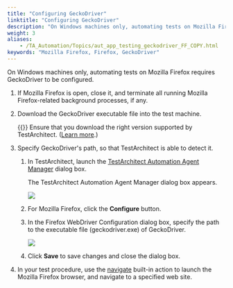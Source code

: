 ```yaml
--- 
title: "Configuring GeckoDriver"
linktitle: "Configuring GeckoDriver"
description: "On Windows machines only, automating tests on Mozilla Firefox requires GeckoDriver to be configured."
weight: 3
aliases: 
    - /TA_Automation/Topics/aut_app_testing_geckodriver_FF_COPY.html
keywords: "Mozilla Firefox, Firefox, GeckoDriver"
---
```


On Windows machines only, automating tests on Mozilla Firefox requires GeckoDriver to be configured.

1.  If Mozilla Firefox is open, close it, and terminate all running Mozilla Firefox-related background processes, if any.

2.  Download the GeckoDriver executable file into the test machine.

    {{<remember>}} Ensure that you download the right version supported by TestArchitect. \([Learn more](/automation-guide/application-testing/testing-web-and-ria-applications/testing-web-applications/#li.FF).\)

3.  Specify GeckoDriver's path, so that TestArchitect is able to detect it.

    1.  In TestArchitect, launch the [TestArchitect Automation Agent Manager](/automation-guide/application-testing/testing-web-and-ria-applications/testing-web-applications/automated-web-testing-with-non-webdriver/preparing-web-browsers/automation-agent-manager) dialog box.

        The TestArchitect Automation Agent Manager dialog box appears.

        ![](/images/TA_Help/Images/automation_extension_manager_dialog_2.png)

    2.  For Mozilla Firefox, click the **Configure** button.

    3.  In the Firefox WebDriver Configuration dialog box, specify the path to the executable file \(geckodriver.exe\) of GeckoDriver.

        ![](/images/TA_Automation/Images/configure_web_driver_FF.png)

    4.  Click **Save** to save changes and close the dialog box.

4.  In your test procedure, use the [navigate](/automation-guide/action-based-testing-language/built-in-actions/user-interface-actions/browsing/navigate) built-in action to launch the Mozilla Firefox browser, and navigate to a specified web site.




